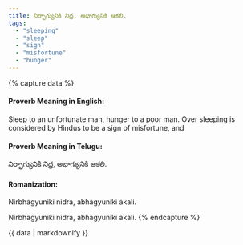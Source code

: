 ```yaml
---
title: నిర్భాగ్యునికి నిద్ర, అభాగ్యునికి ఆకలి.
tags:
  - "sleeping"
  - "sleep"
  - "sign"
  - "misfortune"
  - "hunger"
---
```


{% capture data %}
#### Proverb Meaning in English:
Sleep to an unfortunate man, hunger to a poor man.
Over sleeping is considered by Hindus to be a sign of misfortune, and

#### Proverb Meaning in Telugu:
నిర్భాగ్యునికి నిద్ర, అభాగ్యునికి ఆకలి.

#### Romanization:
Nirbhāgyuniki nidra, abhāgyuniki ākali.

Nirbhagyuniki nidra, abhagyuniki akali.
{% endcapture %}

{{ data | markdownify }}

